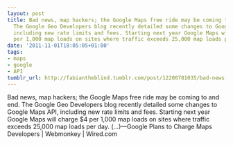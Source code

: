 ```yaml
---
layout: post
title: Bad news, map hackers; the Google Maps free ride may be coming to and end.
  The Google Geo Developers blog recently detailed some changes to Google Maps API,
  including new rate limits and fees. Starting next year Google Maps will charge $4
  per 1,000 map loads on sites where traffic exceeds 25,000 map loads per day. (…)
date: '2011-11-01T18:05:05+01:00'
tags:
- maps
- google
- API
tumblr_url: http://fabiantheblind.tumblr.com/post/12200781035/bad-news-map-hackers-the-google-maps-free-ride
---
```

Bad news, map hackers; the Google Maps free ride may be coming to and end. The Google Geo Developers blog recently detailed some changes to Google Maps API, including new rate limits and fees. Starting next year Google Maps will charge $4 per 1,000 map loads on sites where traffic exceeds 25,000 map loads per day. (…)—Google Plans to Charge Maps Developers | Webmonkey | Wired.com
